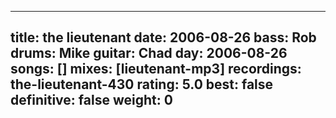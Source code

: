 
---
title: the lieutenant
date: 2006-08-26
bass:	Rob
drums:	Mike
guitar:	Chad
day: 2006-08-26
songs: []
mixes: [lieutenant-mp3]
recordings: the-lieutenant-430
rating: 5.0
best: false
definitive: false
weight: 0
---
